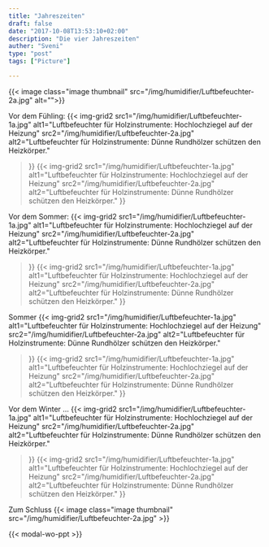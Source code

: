 ```yaml
---
title: "Jahreszeiten"
draft: false
date: "2017-10-08T13:53:10+02:00"
description: "Die vier Jahreszeiten" 
auther: "Sveni"
type: "post"
tags: ["Picture"]

---
```

{{< image class="image thumbnail" src="/img/humidifier/Luftbefeuchter-2a.jpg" alt="">}}

Vor dem Fühling:
{{< img-grid2
    src1="/img/humidifier/Luftbefeuchter-1a.jpg"
        alt1="Luftbefeuchter für Holzinstrumente: Hochlochziegel auf der Heizung" 
    src2="/img/humidifier/Luftbefeuchter-2a.jpg" 
        alt2="Luftbefeuchter für Holzinstrumente: Dünne Rundhölzer schützen den Heizkörper." 
>}}
{{< img-grid2
    src1="/img/humidifier/Luftbefeuchter-1a.jpg"
        alt1="Luftbefeuchter für Holzinstrumente: Hochlochziegel auf der Heizung" 
    src2="/img/humidifier/Luftbefeuchter-2a.jpg" 
        alt2="Luftbefeuchter für Holzinstrumente: Dünne Rundhölzer schützen den Heizkörper." 
>}}

Vor dem Sommer:
{{< img-grid2
    src1="/img/humidifier/Luftbefeuchter-1a.jpg"
        alt1="Luftbefeuchter für Holzinstrumente: Hochlochziegel auf der Heizung" 
    src2="/img/humidifier/Luftbefeuchter-2a.jpg" 
        alt2="Luftbefeuchter für Holzinstrumente: Dünne Rundhölzer schützen den Heizkörper." 
>}}
{{< img-grid2
    src1="/img/humidifier/Luftbefeuchter-1a.jpg"
        alt1="Luftbefeuchter für Holzinstrumente: Hochlochziegel auf der Heizung" 
    src2="/img/humidifier/Luftbefeuchter-2a.jpg" 
        alt2="Luftbefeuchter für Holzinstrumente: Dünne Rundhölzer schützen den Heizkörper." 
>}}

Sommer
{{< img-grid2
    src1="/img/humidifier/Luftbefeuchter-1a.jpg"
        alt1="Luftbefeuchter für Holzinstrumente: Hochlochziegel auf der Heizung" 
    src2="/img/humidifier/Luftbefeuchter-2a.jpg" 
        alt2="Luftbefeuchter für Holzinstrumente: Dünne Rundhölzer schützen den Heizkörper." 
>}}
{{< img-grid2
    src1="/img/humidifier/Luftbefeuchter-1a.jpg"
        alt1="Luftbefeuchter für Holzinstrumente: Hochlochziegel auf der Heizung" 
    src2="/img/humidifier/Luftbefeuchter-2a.jpg" 
        alt2="Luftbefeuchter für Holzinstrumente: Dünne Rundhölzer schützen den Heizkörper." 
>}}

Vor dem Winter ...
{{< img-grid2
    src1="/img/humidifier/Luftbefeuchter-1a.jpg"
        alt1="Luftbefeuchter für Holzinstrumente: Hochlochziegel auf der Heizung" 
    src2="/img/humidifier/Luftbefeuchter-2a.jpg" 
        alt2="Luftbefeuchter für Holzinstrumente: Dünne Rundhölzer schützen den Heizkörper." 
>}}
{{< img-grid2
    src1="/img/humidifier/Luftbefeuchter-1a.jpg"
        alt1="Luftbefeuchter für Holzinstrumente: Hochlochziegel auf der Heizung" 
    src2="/img/humidifier/Luftbefeuchter-2a.jpg" 
        alt2="Luftbefeuchter für Holzinstrumente: Dünne Rundhölzer schützen den Heizkörper." 
>}}

Zum Schluss
{{< image class="image thumbnail" src="/img/humidifier/Luftbefeuchter-2a.jpg" >}}


{{< modal-wo-ppt >}}


